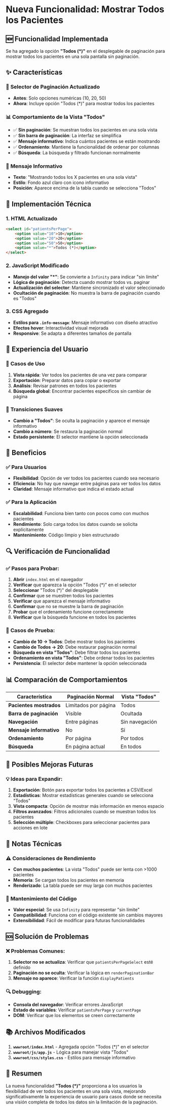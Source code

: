 # Nueva Funcionalidad: Mostrar Todos los Pacientes

## 🆕 Funcionalidad Implementada

Se ha agregado la opción **"Todos (*)"** en el desplegable de paginación para mostrar todos los pacientes en una sola pantalla sin paginación.

## ✨ Características

### 🔽 **Selector de Paginación Actualizado**
- **Antes**: Solo opciones numéricas (10, 20, 50)
- **Ahora**: Incluye opción "Todos (*)" para mostrar todos los pacientes

### 📊 **Comportamiento de la Vista "Todos"**
- ✅ **Sin paginación**: Se muestran todos los pacientes en una sola vista
- ✅ **Sin barra de paginación**: La interfaz se simplifica
- ✅ **Mensaje informativo**: Indica cuántos pacientes se están mostrando
- ✅ **Ordenamiento**: Mantiene la funcionalidad de ordenar por columnas
- ✅ **Búsqueda**: La búsqueda y filtrado funcionan normalmente

### 💬 **Mensaje Informativo**
- **Texto**: "Mostrando todos los X pacientes en una sola vista"
- **Estilo**: Fondo azul claro con icono informativo
- **Posición**: Aparece encima de la tabla cuando se selecciona "Todos"

## 🔧 Implementación Técnica

### 1. **HTML Actualizado**
```html
<select id="patientsPerPage">
    <option value="10">10</option>
    <option value="20">20</option>
    <option value="50">50</option>
    <option value="*">Todos (*)</option>
</select>
```

### 2. **JavaScript Modificado**
- **Manejo del valor "*"**: Se convierte a `Infinity` para indicar "sin límite"
- **Lógica de paginación**: Detecta cuando mostrar todos vs. paginar
- **Actualización del selector**: Mantiene sincronizado el valor seleccionado
- **Ocultación de paginación**: No muestra la barra de paginación cuando es "Todos"

### 3. **CSS Agregado**
- **Estilos para `.info-message`**: Mensaje informativo con diseño atractivo
- **Efectos hover**: Interactividad visual mejorada
- **Responsive**: Se adapta a diferentes tamaños de pantalla

## 📱 Experiencia del Usuario

### 🎯 **Casos de Uso**
1. **Vista rápida**: Ver todos los pacientes de una vez para comparar
2. **Exportación**: Preparar datos para copiar o exportar
3. **Análisis**: Revisar patrones en todos los pacientes
4. **Búsqueda global**: Encontrar pacientes específicos sin cambiar de página

### 🔄 **Transiciones Suaves**
- **Cambio a "Todos"**: Se oculta la paginación y aparece el mensaje informativo
- **Cambio a número**: Se restaura la paginación normal
- **Estado persistente**: El selector mantiene la opción seleccionada

## 🚀 Beneficios

### ✅ **Para Usuarios**
- **Flexibilidad**: Opción de ver todos los pacientes cuando sea necesario
- **Eficiencia**: No hay que navegar entre páginas para ver todos los datos
- **Claridad**: Mensaje informativo que indica el estado actual

### ✅ **Para la Aplicación**
- **Escalabilidad**: Funciona bien tanto con pocos como con muchos pacientes
- **Rendimiento**: Solo carga todos los datos cuando se solicita explícitamente
- **Mantenimiento**: Código limpio y bien estructurado

## 🔍 Verificación de Funcionalidad

### ✅ **Pasos para Probar:**
1. **Abrir** `index.html` en el navegador
2. **Verificar** que aparezca la opción "Todos (*)" en el selector
3. **Seleccionar** "Todos (*)" del desplegable
4. **Confirmar** que se muestren todos los pacientes
5. **Verificar** que aparezca el mensaje informativo
6. **Confirmar** que no se muestre la barra de paginación
7. **Probar** que el ordenamiento funcione correctamente
8. **Verificar** que la búsqueda funcione en todos los pacientes

### 🧪 **Casos de Prueba:**
- **Cambio de 10 → Todos**: Debe mostrar todos los pacientes
- **Cambio de Todos → 20**: Debe restaurar paginación normal
- **Búsqueda en vista "Todos"**: Debe filtrar todos los pacientes
- **Ordenamiento en vista "Todos"**: Debe ordenar todos los pacientes
- **Persistencia**: El selector debe mantener la opción seleccionada

## 📊 Comparación de Comportamientos

| Característica | Paginación Normal | Vista "Todos" |
|----------------|-------------------|----------------|
| **Pacientes mostrados** | Limitados por página | Todos |
| **Barra de paginación** | Visible | Ocultada |
| **Navegación** | Entre páginas | Sin navegación |
| **Mensaje informativo** | No | Sí |
| **Ordenamiento** | Por página | Por todos |
| **Búsqueda** | En página actual | En todos |

## 🔮 Posibles Mejoras Futuras

### 💡 **Ideas para Expandir:**
1. **Exportación**: Botón para exportar todos los pacientes a CSV/Excel
2. **Estadísticas**: Mostrar estadísticas generales cuando se selecciona "Todos"
3. **Vista compacta**: Opción de mostrar más información en menos espacio
4. **Filtros avanzados**: Filtros adicionales cuando se muestran todos los pacientes
5. **Selección múltiple**: Checkboxes para seleccionar pacientes para acciones en lote

## 📝 Notas Técnicas

### ⚠️ **Consideraciones de Rendimiento**
- **Con muchos pacientes**: La vista "Todos" puede ser lenta con >1000 pacientes
- **Memoria**: Se cargan todos los pacientes en memoria
- **Renderizado**: La tabla puede ser muy larga con muchos pacientes

### 🔧 **Mantenimiento del Código**
- **Valor especial**: Se usa `Infinity` para representar "sin límite"
- **Compatibilidad**: Funciona con el código existente sin cambios mayores
- **Extensibilidad**: Fácil de modificar para futuras funcionalidades

## 🆘 Solución de Problemas

### ❌ **Problemas Comunes:**
1. **Selector no se actualiza**: Verificar que `patientsPerPageSelect` esté definido
2. **Paginación no se oculta**: Verificar la lógica en `renderPaginationBar`
3. **Mensaje no aparece**: Verificar la función `displayPatients`

### 🔍 **Debugging:**
- **Consola del navegador**: Verificar errores JavaScript
- **Estado de variables**: Verificar `patientsPerPage` y `currentPage`
- **DOM**: Verificar que los elementos se creen correctamente

## 📚 Archivos Modificados

1. **`wwwroot/index.html`** - Agregada opción "Todos (*)" en el selector
2. **`wwwroot/js/app.js`** - Lógica para manejar vista "Todos"
3. **`wwwroot/css/styles.css`** - Estilos para mensaje informativo

## 🎉 Resumen

La nueva funcionalidad **"Todos (*)"** proporciona a los usuarios la flexibilidad de ver todos los pacientes en una sola vista, mejorando significativamente la experiencia de usuario para casos donde se necesita una visión completa de todos los datos sin la limitación de la paginación.














